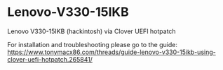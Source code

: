 # Lenovo-V330-15IKB
Lenovo V330-15IKB (hackintosh) via Clover UEFI hotpatch

For installation and troubleshooting please go to the guide:
https://www.tonymacx86.com/threads/guide-lenovo-v330-15ikb-using-clover-uefi-hotpatch.265841/
